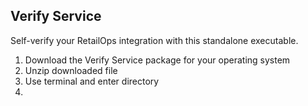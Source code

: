 Verify Service
----

Self-verify your RetailOps integration with this standalone executable. 

 1. Download the Verify Service package for your operating system
 2. Unzip downloaded file
 3. Use terminal and enter directory
 4. 